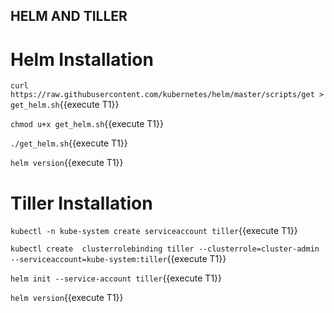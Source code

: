 ## HELM AND TILLER


# Helm Installation


`curl https://raw.githubusercontent.com/kubernetes/helm/master/scripts/get > get_helm.sh`{{execute T1}}


`chmod u+x get_helm.sh`{{execute T1}}


`./get_helm.sh`{{execute T1}}


`helm version`{{execute T1}}


# Tiller Installation


`kubectl -n kube-system create serviceaccount tiller`{{execute T1}}


`kubectl create  clusterrolebinding tiller --clusterrole=cluster-admin --serviceaccount=kube-system:tiller`{{execute T1}}


`helm init --service-account tiller`{{execute T1}}


`helm version`{{execute T1}}
